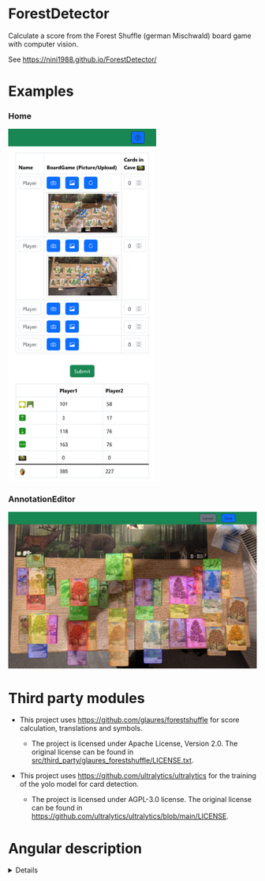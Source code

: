 # ForestDetector
Calculate a score from the Forest Shuffle (german Mischwald) board game with computer vision.

See https://nini1988.github.io/ForestDetector/

# Examples
### Home
<img src="images/Home.png" width="300">

### AnnotationEditor
![AnnotationEditor](images/AnnotationEditor.jpg)

# Third party modules
- This project uses https://github.com/glaures/forestshuffle for score calculation, translations and symbols.
  - The project is licensed under Apache License, Version 2.0. The original license can be found in [src/third_party/glaures_forestshuffle/LICENSE.txt](src/third_party/glaures_forestshuffle/LICENSE.txt).

- This project uses https://github.com/ultralytics/ultralytics for the training of the yolo model for card detection.
  -  The project is licensed under AGPL-3.0 license. The original license can be found in https://github.com/ultralytics/ultralytics/blob/main/LICENSE.

# Angular description
<details>
  <summary>Details</summary>
  
## Development server

This project was generated using [Angular CLI](https://github.com/angular/angular-cli) version 19.1.2.

To start a local development server, run:

```bash
ng serve
```

Once the server is running, open your browser and navigate to `http://localhost:4200/`. The application will automatically reload whenever you modify any of the source files.

## Code scaffolding

Angular CLI includes powerful code scaffolding tools. To generate a new component, run:

```bash
ng generate component component-name
```

For a complete list of available schematics (such as `components`, `directives`, or `pipes`), run:

```bash
ng generate --help
```

## Building

To build the project run:

```bash
ng build
```

This will compile your project and store the build artifacts in the `dist/` directory. By default, the production build optimizes your application for performance and speed.

## Running unit tests

To execute unit tests with the [Karma](https://karma-runner.github.io) test runner, use the following command:

```bash
ng test
```

## Running end-to-end tests

For end-to-end (e2e) testing, run:

```bash
ng e2e
```

Angular CLI does not come with an end-to-end testing framework by default. You can choose one that suits your needs.

## Additional Resources

For more information on using the Angular CLI, including detailed command references, visit the [Angular CLI Overview and Command Reference](https://angular.dev/tools/cli) page.

</details>
